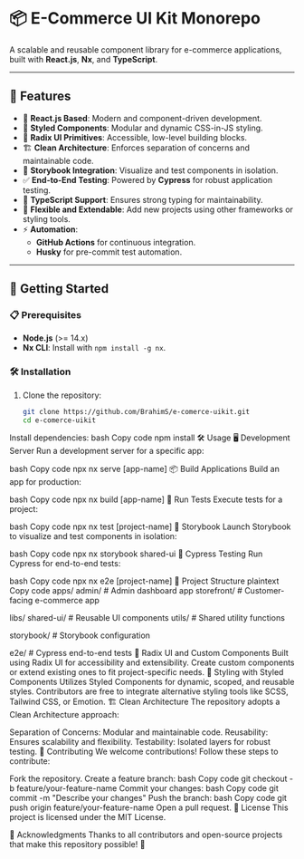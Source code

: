 # 📦 E-Commerce UI Kit Monorepo

A scalable and reusable component library for e-commerce applications, built with **React.js**, **Nx**, and **TypeScript**.

---

## 🌟 Features

- 🚀 **React.js Based**: Modern and component-driven development.
- 🎨 **Styled Components**: Modular and dynamic CSS-in-JS styling.
- 🧩 **Radix UI Primitives**: Accessible, low-level building blocks.
- 🏗️ **Clean Architecture**: Enforces separation of concerns and maintainable code.
- 📖 **Storybook Integration**: Visualize and test components in isolation.
- ✅ **End-to-End Testing**: Powered by **Cypress** for robust application testing.
- 🔧 **TypeScript Support**: Ensures strong typing for maintainability.
- 🤝 **Flexible and Extendable**: Add new projects using other frameworks or styling tools.
- ⚡ **Automation**: 
  - **GitHub Actions** for continuous integration.
  - **Husky** for pre-commit test automation.

---

## 🚀 Getting Started

### 📋 Prerequisites
- **Node.js** (>= 14.x)
- **Nx CLI**: Install with `npm install -g nx`.

### 🛠️ Installation
1. Clone the repository:
   ```bash
   git clone https://github.com/BrahimS/e-comerce-uikit.git
   cd e-comerce-uikit
Install dependencies:
bash
Copy code
npm install
🛠️ Usage
🖥️ Development Server
Run a development server for a specific app:

bash
Copy code
npx nx serve [app-name]
📦 Build Applications
Build an app for production:

bash
Copy code
npx nx build [app-name]
🧪 Run Tests
Execute tests for a project:

bash
Copy code
npx nx test [project-name]
📖 Storybook
Launch Storybook to visualize and test components in isolation:

bash
Copy code
npx nx storybook shared-ui
🧪 Cypress Testing
Run Cypress for end-to-end tests:

bash
Copy code
npx nx e2e [project-name]
📂 Project Structure
plaintext
Copy code
apps/
  admin/         # Admin dashboard app
  storefront/    # Customer-facing e-commerce app

libs/
  shared-ui/     # Reusable UI components
  utils/         # Shared utility functions

storybook/       # Storybook configuration

e2e/             # Cypress end-to-end tests
🧩 Radix UI and Custom Components
Built using Radix UI for accessibility and extensibility.
Create custom components or extend existing ones to fit project-specific needs.
🎨 Styling with Styled Components
Utilizes Styled Components for dynamic, scoped, and reusable styles.
Contributors are free to integrate alternative styling tools like SCSS, Tailwind CSS, or Emotion.
🏗️ Clean Architecture
The repository adopts a Clean Architecture approach:

Separation of Concerns: Modular and maintainable code.
Reusability: Ensures scalability and flexibility.
Testability: Isolated layers for robust testing.
🤝 Contributing
We welcome contributions! Follow these steps to contribute:

Fork the repository.
Create a feature branch:
bash
Copy code
git checkout -b feature/your-feature-name
Commit your changes:
bash
Copy code
git commit -m "Describe your changes"
Push the branch:
bash
Copy code
git push origin feature/your-feature-name
Open a pull request.
📜 License
This project is licensed under the MIT License.

🙌 Acknowledgments
Thanks to all contributors and open-source projects that make this repository possible! 💙
